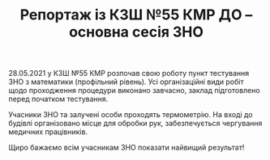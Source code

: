 ﻿---
title: Репортаж із КЗШ №55 КМР ДО – основна сесія ЗНО
---

28.05.2021 у КЗШ №55 КМР розпочав свою роботу пункт тестування ЗНО з математики (профільний рівень). Усі організаційні види робіт щодо проходження процедури виконано завчасно, заклад підготовлено перед початком тестування.

Учасники ЗНО та залучені особи проходять термометрію. На вході до будівлі організовано місце для обробки рук, забезпечується чергування медичних працівників.

Щиро бажаємо всім учасникам ЗНО показати найвищий результат!

<slideshow />
